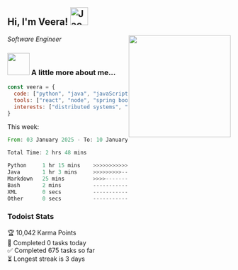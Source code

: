 <h2> Hi, I'm Veera! <img src="https://raw.githubusercontent.com/Tarikul-Islam-Anik/Animated-Fluent-Emojis/master/Emojis/Activities/Jack-O-Lantern.png" alt="Jack-O-Lantern" width="40" height="40" /></h2>
<img align='right' src="https://user-images.githubusercontent.com/74038190/213911110-aedbef38-a29f-4b6b-a65c-11608b4f75a5.gif" width="230">
<p><em>Software Engineer</em></p>


### <img src="https://user-images.githubusercontent.com/74038190/216656963-09118229-8a9e-4af0-910c-c37f35f2e210.gif" width="50"> A little more about me...  

```javascript
const veera = {
  code: ["python", "java", "javaScript", "typeScript", "c++"],
  tools: ["react", "node", "spring boot", "docker", "next.JS", "aws"],
  interests: ["distributed systems", "enterprise software", "parallel computing", "cloud computing", "machine learning", "AI"]
}
```
This week:
<!--START_SECTION:waka-->

```rust
From: 03 January 2025 - To: 10 January 2025

Total Time: 2 hrs 48 mins

Python     1 hr 15 mins    >>>>>>>>>>>--------------   44.70 %
Java       1 hr 3 mins     >>>>>>>>>----------------   37.86 %
Markdown   25 mins         >>>>---------------------   15.29 %
Bash       2 mins          -------------------------   01.67 %
XML        0 secs          -------------------------   00.27 %
Other      0 secs          -------------------------   00.20 %
```

<!--END_SECTION:waka-->


### Todoist Stats

<!-- TODO-IST:START -->
🏆  10,042 Karma Points           
🌸  Completed 0 tasks today           
✅  Completed 675 tasks so far           
⏳  Longest streak is 3 days
<!-- TODO-IST:END -->
<!--
Profile views:
[![](https://visitcount.itsvg.in/api?id=veeravivekt&label=Profile%20Views&color=1&icon=2&pretty=false)](https://visitcount.itsvg.in)
-->
